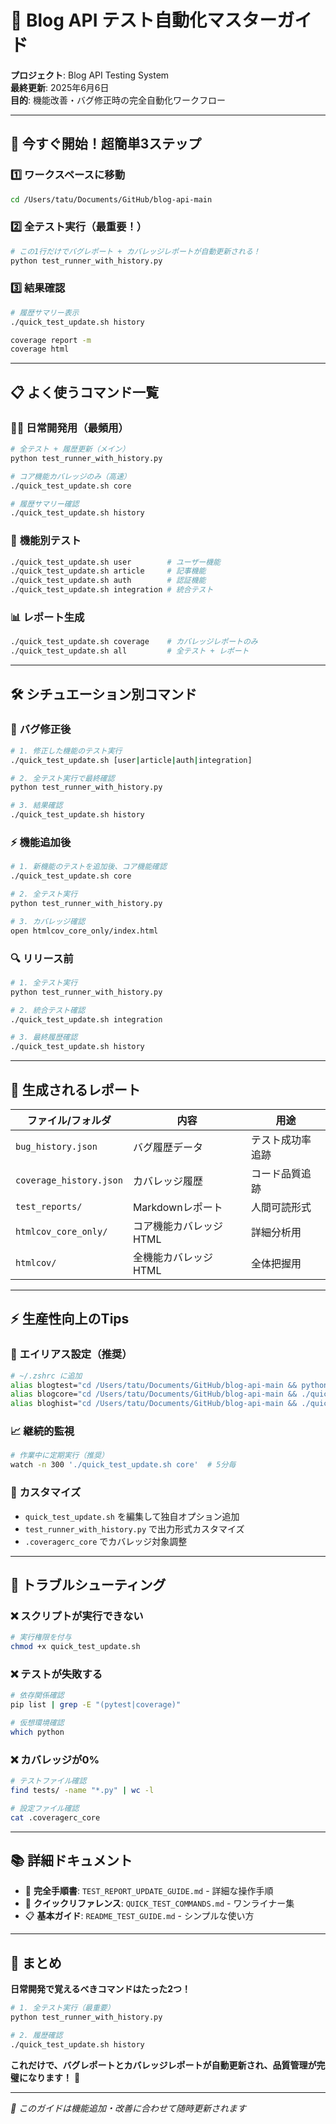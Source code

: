 # 🧪 Blog API テスト自動化マスターガイド

**プロジェクト**: Blog API Testing System  
**最終更新**: 2025年6月6日  
**目的**: 機能改善・バグ修正時の完全自動化ワークフロー

---

## 🚀 **今すぐ開始！超簡単3ステップ**

### 1️⃣ **ワークスペースに移動**
```bash
cd /Users/tatu/Documents/GitHub/blog-api-main
```

### 2️⃣ **全テスト実行（最重要！）**
```bash
# この1行だけでバグレポート + カバレッジレポートが自動更新される！
python test_runner_with_history.py
```

### 3️⃣ **結果確認**
```bash
# 履歴サマリー表示
./quick_test_update.sh history

coverage report -m
coverage html
```

---

## 📋 **よく使うコマンド一覧**

### 🏃‍♂️ **日常開発用（最頻用）**
```bash
# 全テスト + 履歴更新（メイン）
python test_runner_with_history.py

# コア機能カバレッジのみ（高速）
./quick_test_update.sh core

# 履歴サマリー確認
./quick_test_update.sh history
```

### 🎯 **機能別テスト**
```bash
./quick_test_update.sh user        # ユーザー機能
./quick_test_update.sh article     # 記事機能  
./quick_test_update.sh auth        # 認証機能
./quick_test_update.sh integration # 統合テスト
```

### 📊 **レポート生成**
```bash
./quick_test_update.sh coverage    # カバレッジレポートのみ
./quick_test_update.sh all         # 全テスト + レポート
```

---

## 🛠️ **シチュエーション別コマンド**

### 🐛 **バグ修正後**
```bash
# 1. 修正した機能のテスト実行
./quick_test_update.sh [user|article|auth|integration]

# 2. 全テスト実行で最終確認
python test_runner_with_history.py

# 3. 結果確認
./quick_test_update.sh history
```

### ⚡ **機能追加後**
```bash
# 1. 新機能のテストを追加後、コア機能確認
./quick_test_update.sh core

# 2. 全テスト実行
python test_runner_with_history.py

# 3. カバレッジ確認
open htmlcov_core_only/index.html
```

### 🔍 **リリース前**
```bash
# 1. 全テスト実行
python test_runner_with_history.py

# 2. 統合テスト確認
./quick_test_update.sh integration

# 3. 最終履歴確認
./quick_test_update.sh history
```

---

## 📁 **生成されるレポート**

| ファイル/フォルダ | 内容 | 用途 |
|---|---|---|
| `bug_history.json` | バグ履歴データ | テスト成功率追跡 |
| `coverage_history.json` | カバレッジ履歴 | コード品質追跡 |
| `test_reports/` | Markdownレポート | 人間可読形式 |
| `htmlcov_core_only/` | コア機能カバレッジHTML | 詳細分析用 |
| `htmlcov/` | 全機能カバレッジHTML | 全体把握用 |

---

## ⚡ **生産性向上のTips**

### 🔧 **エイリアス設定（推奨）**
```bash
# ~/.zshrc に追加
alias blogtest="cd /Users/tatu/Documents/GitHub/blog-api-main && python test_runner_with_history.py"
alias blogcore="cd /Users/tatu/Documents/GitHub/blog-api-main && ./quick_test_update.sh core"
alias bloghist="cd /Users/tatu/Documents/GitHub/blog-api-main && ./quick_test_update.sh history"
```

### 📈 **継続的監視**
```bash
# 作業中に定期実行（推奨）
watch -n 300 './quick_test_update.sh core'  # 5分毎
```

### 🎨 **カスタマイズ**
- `quick_test_update.sh` を編集して独自オプション追加
- `test_runner_with_history.py` で出力形式カスタマイズ
- `.coveragerc_core` でカバレッジ対象調整

---

## 🚨 **トラブルシューティング**

### ❌ **スクリプトが実行できない**
```bash
# 実行権限を付与
chmod +x quick_test_update.sh
```

### ❌ **テストが失敗する**
```bash
# 依存関係確認
pip list | grep -E "(pytest|coverage)"

# 仮想環境確認
which python
```

### ❌ **カバレッジが0%**
```bash
# テストファイル確認
find tests/ -name "*.py" | wc -l

# 設定ファイル確認
cat .coveragerc_core
```

---

## 📚 **詳細ドキュメント**

- 📖 **完全手順書**: `TEST_REPORT_UPDATE_GUIDE.md` - 詳細な操作手順
- 🚀 **クイックリファレンス**: `QUICK_TEST_COMMANDS.md` - ワンライナー集
- 📋 **基本ガイド**: `README_TEST_GUIDE.md` - シンプルな使い方

---

## 🎯 **まとめ**

**日常開発で覚えるべきコマンドはたった2つ！**

```bash
# 1. 全テスト実行（最重要）
python test_runner_with_history.py

# 2. 履歴確認
./quick_test_update.sh history
```

**これだけで、バグレポートとカバレッジレポートが自動更新され、品質管理が完璧になります！** 🎉

---

*🔄 このガイドは機能追加・改善に合わせて随時更新されます*
